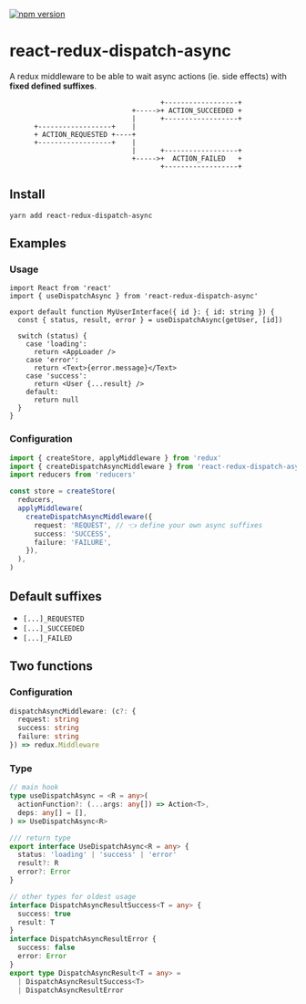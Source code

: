 <p>
  <a href="https://www.npmjs.com/package/react-redux-dispatch-async">
  <img alt="npm version" src="https://badge.fury.io/js/react-redux-dispatch-async.svg"/></a>
<p>

# react-redux-dispatch-async

A redux middleware to be able to wait async actions (ie. side effects) with **fixed defined suffixes**.

```
                                     +------------------+
                              +----->+ ACTION_SUCCEEDED +
                              |      +------------------+
      +------------------+    |
      + ACTION_REQUESTED +----+
      +------------------+    |
                              |      +------------------+
                              +----->+  ACTION_FAILED   +
                                     +------------------+
```

## Install

`yarn add react-redux-dispatch-async`

## Examples

### Usage

```tsx
import React from 'react'
import { useDispatchAsync } from 'react-redux-dispatch-async'

export default function MyUserInterface({ id }: { id: string }) {
  const { status, result, error } = useDispatchAsync(getUser, [id])

  switch (status) {
    case 'loading':
      return <AppLoader />
    case 'error':
      return <Text>{error.message}</Text>
    case 'success':
      return <User {...result} />
    default:
      return null
  }
}
```

### Configuration

```ts
import { createStore, applyMiddleware } from 'redux'
import { createDispatchAsyncMiddleware } from 'react-redux-dispatch-async'
import reducers from 'reducers'

const store = createStore(
  reducers,
  applyMiddleware(
    createDispatchAsyncMiddleware({
      request: 'REQUEST', // 👈 define your own async suffixes
      success: 'SUCCESS',
      failure: 'FAILURE',
    }),
  ),
)
```



## Default suffixes

- `[...]_REQUESTED`
- `[...]_SUCCEEDED`
- `[...]_FAILED`

## Two functions

### Configuration

```ts
dispatchAsyncMiddleware: (c?: {
  request: string
  success: string
  failure: string
}) => redux.Middleware
```

### Type

```ts
// main hook
type useDispatchAsync = <R = any>(
  actionFunction?: (...args: any[]) => Action<T>,
  deps: any[] = [],
) => UseDispatchAsync<R>

/// return type
export interface UseDispatchAsync<R = any> {
  status: 'loading' | 'success' | 'error'
  result?: R
  error?: Error
}

// other types for oldest usage
interface DispatchAsyncResultSuccess<T = any> {
  success: true
  result: T
}
interface DispatchAsyncResultError {
  success: false
  error: Error
}
export type DispatchAsyncResult<T = any> =
  | DispatchAsyncResultSuccess<T>
  | DispatchAsyncResultError
```
